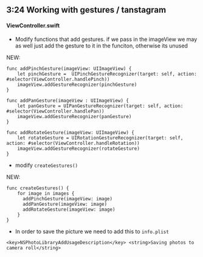 ## 3:24 Working with gestures / tanstagram

#### ViewController.swift

- Modify functions that add gestures. if we pass in the imageView we may as well just add the gesture to it in the funciton,
otherwise its unused

NEW:
```
func addPinchGesture(imageView: UIImageView) {
    let pinchGesture =  UIPinchGestureRecognizer(target: self, action: #selector(ViewController.handlePinch))
    imageView.addGestureRecognizer(pinchGesture)
}
    
func addPanGesture(imageView : UIImageView) {
    let panGesture = UIPanGestureRecognizer(target: self, action: #selector(ViewController.handlePan))
    imageView.addGestureRecognizer(panGesture)
}
    
func addRotateGesture(imageView: UIImageView) {
    let rotateGesture = UIRotationGestureRecognizer(target: self, action: #selector(ViewController.handleRotation))
    imageView.addGestureRecognizer(rotateGesture)
}
```

- modify `createGestures()`

NEW:
```
func createGestures() {
    for image in images {
      addPinchGesture(imageView: image)
      addPanGesture(imageView: image)
      addRotateGesture(imageView: image)
    }
}
```

- In order to save the picture we need to add this to `info.plist`

`<key>NSPhotoLibraryAddUsageDescription</key>
    <string>Saving photos to camera roll</string>`
